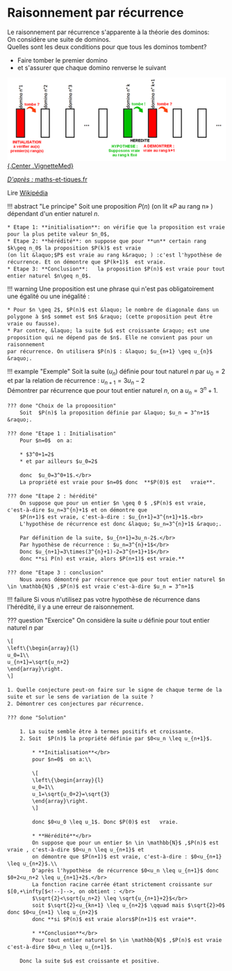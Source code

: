# Raisonnement par récurrence

Le raisonnement par récurrence s'apparente à la théorie des dominos:</br>
On considère une suite de dominos.</br>
Quelles sont les deux conditions pour que tous les dominos tombent?

* Faire tomber le premier domino 
* et s'assurer que chaque domino renverse le suivant 

[![Suite récurrente dans un plan](./Image/Domino2.png){.Center .VignetteMed}](./Image/Domino2.png)
<div class="Source"> <a href="https://www.maths-et-tiques.fr/"><i>D'après  :</i> maths-et-tiques.fr</a></div>

Lire [Wikipédia](https://fr.wikipedia.org/wiki/Raisonnement_par_r%C3%A9currence)

!!! abstract "Le principe"
	Soit une proposition $P(n)$ (on lit &laquo;$P$ au rang n&raquo; ) dépendant d'un entier naturel $n$. 

	* Etape 1: **initialisation**: on vérifie que la proposition est vraie pour la plus petite valeur $n_0$,
    * Etape 2: **hérédité**: on suppose que pour **un** certain rang $k\geq n_0$ la proposition $P(k)$ est vraie 
	(on lit &laquo;$P$ est vraie au rang k&raquo; ) :c'est l'hypothèse de récurrence. Et on démontre que $P(k+1)$  est vraie.
	* Etape 3: **Conclusion**:   la proposition $P(n)$ est vraie pour tout entier naturel $n\geq n_0$.

!!! warning
	Une proposition est une phrase qui n'est pas obligatoirement une égalité ou une inégalité :
	
	* Pour $n \geq 2$, $P(n)$ est &laquo; le nombre de diagonale dans un polygone à $n$ sommet est $n$ &raquo; (cette proposition peut être vraie ou fausse).
	* Par contre, &laquo; la suite $u$ est croissante &raquo; est une proposition qui ne dépend pas de $n$. Elle ne convient pas pour un raisonnement 
	par récurrence. On utilisera $P(n)$ : &laquo; $u_{n+1} \geq u_{n}$ &raquo;.

!!! example "Exemple"
	Soit la suite ($u_n$) définie pour tout naturel $n$  par $u_0=2$ et par la relation de récurrence :  $u_{n+1}=3 u_n - 2$</br>
	Démontrer par récurrence que pour tout entier naturel $n$, on a  $u_n = 3^n+1$.
	
	??? done "Choix de la propoosition"
		Soit  $P(n)$ la proposition définie par &laquo; $u_n = 3^n+1$ &raquo;.
	
	??? done "Etape 1 : Initialisation"
		Pour $n=0$  on a:
		
		* $3^0+1=2$
		* et par ailleurs $u_0=2$

		donc  $u_0=3^0+1$.</br>
		La propriété est vraie pour $n=0$ donc  **$P(0)$ est   vraie**.

	??? done "Etape 2 : hérédité"
		On suppose que pour un entier $n \geq 0 $ ,$P(n)$ est vraie, c'est-à-dire $u_n=3^{n}+1$ et on démontre que 
		$P(n+1)$ est vraie, c'est-à-dire : $u_{n+1}=3^{n+1}+1$.<br>
		L'hypothèse de récurrence est donc &laquo; $u_n=3^{n}+1$ &raquo;.
		
		Par définition de la suite, $u_{n+1}=3u_n-2$.</br>
		Par hypothèse de récurrence : $u_n=3^{n}+1$</br>
		Donc $u_{n+1}=3\times(3^{n}+1)-2=3^{n+1}+1$</br>
		donc **si P(n) est vraie, alors $P(n+1)$ est vraie.**
	
	??? done "Etape 3 : conclusion"
		Nous avons démontré par récurrence que pour tout entier naturel $n \in \mathbb{N}$ ,$P(n)$ est vraie c'est-à-dire $u_n = 3^n+1$

!!! failure
	Si vous n'utilisez pas votre hypothèse de récurrence dans l'hérédité, il y a une erreur de raisonnement.

??? question "Exercice"
	On considère la suite $u$ définie pour tout entier naturel $n$ par 
	
	\[
	\left\{\begin{array}{l}
	u_0=1\\
	u_{n+1}=\sqrt{u_n+2}
	\end{array}\right.
	\]
	
	1. Quelle conjecture peut-on faire sur le signe de chaque terme de la suite et sur le sens de variation de la suite ?
	2. Démontrer ces conjectures par récurrence.
	
	??? done "Solution"	

		1. La suite semble être à termes positifs et croissante.
		2. Soit  $P(n)$ la propriété définie par $0<u_n \leq u_{n+1}$.
		
			* **Initialisation**</br>
			pour $n=0$  on a:\\
			
			\[
			\left\{\begin{array}{l}
			u_0=1\\
			u_1=\sqrt{u_0+2}=\sqrt{3}       
			\end{array}\right.
			\]
			
			donc $0<u_0 \leq u_1$. Donc $P(0)$ est   vraie.
			
			* **Hérédité**</br>
			On suppose que pour un entier $n \in \mathbb{N}$ ,$P(n)$ est vraie , c'est-à-dire $0<u_n \leq u_{n+1}$ et 
			on démontre que $P(n+1)$ est vraie, c'est-à-dire : $0<u_{n+1} \leq u_{n+2}$.\\		
			D'après l'hypothèse  de récurrence $0<u_n \leq u_{n+1}$ donc $0+2<u_n+2 \leq u_{n+1}+2$.</br>
			La fonction racine carrée étant strictement croissante sur $[0,+\infty[$<!--]-->, on obtient : </br>
			$\sqrt{2}<\sqrt{u_n+2} \leq \sqrt{u_{n+1}+2}$</br>
			soit $\sqrt{2}<u_{kn+1} \leq u_{n+2}$ \qquad mais $\sqrt{2}>0$ donc $0<u_{n+1} \leq u_{n+2}$
			donc **si $P(n)$ est vraie alors$P(n+1)$ est vraie**.
			
			* **Conclusion**</br>
			Pour tout entier naturel $n \in \mathbb{N}$ ,$P(n)$ est vraie c'est-à-dire $0<u_n \leq u_{n+1}$.
		
		Donc la suite $u$ est croissante et positive.
	
	
	
	
	
	
	
	
